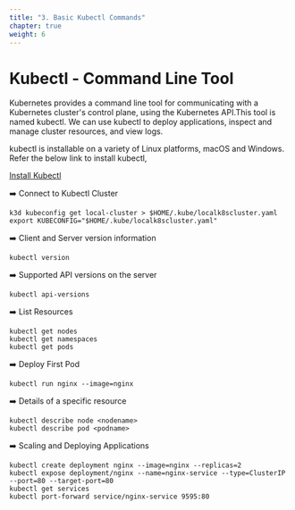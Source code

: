 ```yaml
---
title: "3. Basic Kubectl Commands"
chapter: true
weight: 6
---
```


# Kubectl - Command Line Tool

Kubernetes provides a command line tool for communicating with a Kubernetes cluster's control plane, using the Kubernetes API.This tool is named kubectl. We can use kubectl to deploy applications, inspect and manage cluster resources, and view logs.

kubectl is installable on a variety of Linux platforms, macOS and Windows. Refer the below link to install kubectl, 

[Install Kubectl](https://kubernetes.io/docs/tasks/tools/)

:arrow_right: Connect to Kubectl Cluster
```
k3d kubeconfig get local-cluster > $HOME/.kube/localk8scluster.yaml
export KUBECONFIG="$HOME/.kube/localk8scluster.yaml"
```

:arrow_right: Client and Server version information
```
kubectl version
```

:arrow_right: Supported API versions on the server
```
kubectl api-versions
```

:arrow_right: List Resources
```
kubectl get nodes
kubectl get namespaces
kubectl get pods
```

:arrow_right: Deploy First Pod
```
kubectl run nginx --image=nginx
```

:arrow_right: Details of a specific resource
```
kubectl describe node <nodename>
kubectl describe pod <podname>
```


:arrow_right: Scaling and Deploying Applications
```
kubectl create deployment nginx --image=nginx --replicas=2
kubectl expose deployment/nginx --name=nginx-service --type=ClusterIP --port=80 --target-port=80
kubectl get services
kubectl port-forward service/nginx-service 9595:80
```
